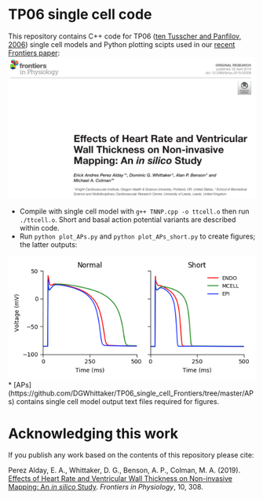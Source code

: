 # TP06 single cell code

This repository contains C++ code for TP06 ([ten Tusscher and Panfilov, 2006](https://doi.org/10.1152/ajpheart.00109.2006)) single cell models and Python plotting scipts used in our [recent Frontiers paper](https://doi.org/10.3389/fphys.2019.00308):
<img src="https://github.com/DGWhittaker/TP06_single_cell_Frontiers/blob/master/Images/Frontiers-paper.png" width="600">

* Compile with single cell model with `g++ TNNP.cpp -o ttcell.o` then run `./ttcell.o`. Short and basal action potential variants are described within code.
* Run `python plot_APs.py` and `python plot_APs_short.py` to create figures; the latter outputs:
<img src="https://github.com/DGWhittaker/TP06_single_cell_Frontiers/blob/master/Images/Short-APs.png"> 
* [APs](https://github.com/DGWhittaker/TP06_single_cell_Frontiers/tree/master/APs) contains single cell model output text files required for figures.

# Acknowledging this work

If you publish any work based on the contents of this repository please cite:

Perez Alday, E. A., Whittaker, D. G., Benson, A. P., Colman, M. A.
(2019).
[Effects of Heart Rate and Ventricular Wall Thickness on Non-invasive Mapping: An _in silico_ Study](https://doi.org/10.3389/fphys.2019.00308).
_Frontiers in Physiology_, 10, 308.